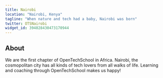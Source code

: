 ```yaml
---
title: Nairobi
location: "Nairobi, Kenya"
tagline: "When nature and tech had a baby, Nairobi was born"
twitter: OTSNairobi
widget_id: 394028430473170944
---
```


## About

We are the first chapter of OpenTechSchool in Africa. Nairobi, the cosmopolitan city has all kinds of tech lovers from all walks of life. Learning and coaching through OpenTechSchool makes us happy!
